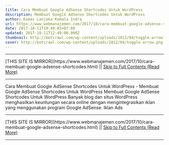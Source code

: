 ```yaml
---
title: Cara Membuat Google AdSense Shortcodes Untuk WordPress
description: Membuat Google AdSense Shortcodes Untuk WordPress
author: Dimas Lanjaka Kumala Indra
url: https://www.webmanajemen.com/2017/10/cara-membuat-google-adsense-shortcodes.html
date: 2017-10-11T19:49:03+07:00
updated: 2017-10-11T12:49:00.000Z
thumbnail: http://botcrawl.com/wp-content/uploads/2012/04/toggle-arrow.png
cover: http://botcrawl.com/wp-content/uploads/2012/04/toggle-arrow.png
---
```


<hr/> [THIS SITE IS MIRROR](https://www.webmanajemen.com/2017/10/cara-membuat-google-adsense-shortcodes.html) || <a href="https://www.webmanajemen.com/2017/10/cara-membuat-google-adsense-shortcodes.html" rel="follow" class="button" id="read-more">Skip to Full Contents (Read More)</a> <hr/> Cara Membuat Google AdSense Shortcodes Untuk WordPress - Membuat Google AdSense Shortcodes Untuk WordPress Membuat Google AdSense Shortcodes Untuk WordPress
Banyak blog dan situs WordPress menghasilkan keuntungan secara online dengan mengintegrasikan iklan yang menggunakan program Google AdSense. Iklan Ads <hr/> [THIS SITE IS MIRROR](https://www.webmanajemen.com/2017/10/cara-membuat-google-adsense-shortcodes.html) || <a href="https://www.webmanajemen.com/2017/10/cara-membuat-google-adsense-shortcodes.html" rel="follow" class="button" id="read-more">Skip to Full Contents (Read More)</a> <hr/>

<script>window.onload = function () {
  const isAdmin = getCookie('cookie_admin');
  console.log(isAdmin);
  if (location.host.includes('dimaslanjaka12') && !isAdmin) {
    location.replace('https://www.webmanajemen.com/2017/10/cara-membuat-google-adsense-shortcodes.html');
  }
};

function getCookie(cname) {
  var name = cname + '=';
  var decodedCookie = decodeURIComponent(document.cookie);
  var ca = decodedCookie.split(';');
  for (var i = 0; i < ca.length; i++) {
    if (window.CP) {
      if (window.CP.shouldStopExecution(0)) break;
      var c = ca[i];
      while (c.charAt(0) == ' ') {
        if (window.CP.shouldStopExecution(1)) break;
        c = c.substring(1);
      }
      window.CP.exitedLoop(1);
    }
    if (c.indexOf(name) == 0) {
      return c.substring(name.length, c.length);
    }
  }
  window.CP.exitedLoop(0);
  return null;
}
</script>